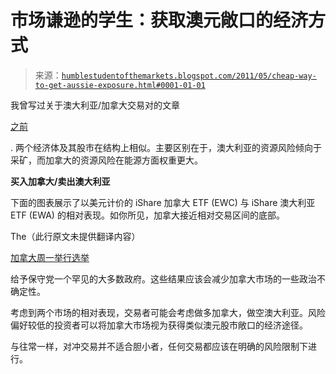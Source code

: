 <!--yml（此行原文未提供翻译内容）

类别：未分类

日期：2024-05-18 04:20:36

-->

# 市场谦逊的学生：获取澳元敞口的经济方式

> 来源：[`humblestudentofthemarkets.blogspot.com/2011/05/cheap-way-to-get-aussie-exposure.html#0001-01-01`](https://humblestudentofthemarkets.blogspot.com/2011/05/cheap-way-to-get-aussie-exposure.html#0001-01-01)

我曾写过关于澳大利亚/加拿大交易对的文章

[之前](http://humblestudentofthemarkets.blogspot.com/2010/05/buy-australia-sell-canada.html)

. 两个经济体及其股市在结构上相似。主要区别在于，澳大利亚的资源风险倾向于采矿，而加拿大的资源风险在能源方面权重更大。

**买入加拿大/卖出澳大利亚**

下面的图表展示了以美元计价的 iShare 加拿大 ETF (EWC) 与 iShare 澳大利亚 ETF (EWA) 的相对表现。如你所见，加拿大接近相对交易区间的底部。

The（此行原文未提供翻译内容）

[加拿大周一举行选举](http://www.theglobeandmail.com/news/politics/)

给予保守党一个罕见的大多数政府。这些结果应该会减少加拿大市场的一些政治不确定性。

考虑到两个市场的相对表现，交易者可能会考虑做多加拿大，做空澳大利亚。风险偏好较低的投资者可以将加拿大市场视为获得类似澳元股市敞口的经济途径。

与往常一样，对冲交易并不适合胆小者，任何交易都应该在明确的风险限制下进行。
